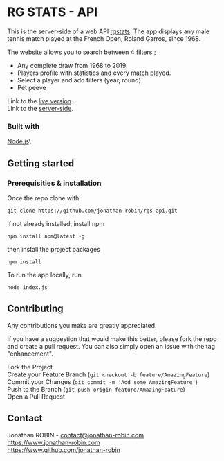 # RG STATS - API 
This is the server-side of a web API [rgstats](https://github.com/jonathan-robin/rgs-client.git). The app displays any male tennis match played at the French Open, Roland Garros, since 1968.

The website allows you to search between 4 filters ;
- Any complete draw from 1968 to 2019.
- Players profile with statistics and every match played. 
- Select a player and add filters (year, round)
- Pet peeve

Link to the [live version](https://api-rgstats.jonathan-robin.com).\
Link to the [server-side](https://github.com/jonathan-robin/rgs-client.git).

### Built with 

[Node.js](https://fr.nodejs.org/)\

## Getting started
### Prerequisities & installation
Once the repo clone with

```
git clone https://github.com/jonathan-robin/rgs-api.git
```
if not already installed, install npm 
```
npm install npm@latest -g
```
then install the project packages
```
npm install
```
To run the app locally, run 
```
node index.js
```

## Contributing

Any contributions you make are greatly appreciated.

If you have a suggestion that would make this better, please fork the repo and create a pull request. You can also simply open an issue with the tag "enhancement".

Fork the Project\
Create your Feature Branch (```git checkout -b feature/AmazingFeature```)\
Commit your Changes (```git commit -m 'Add some AmazingFeature'```)\
Push to the Branch (```git push origin feature/AmazingFeature```)\
Open a Pull Request
## Contact
Jonathan ROBIN - contact@jonathan-robin.com\
https://www.jonathan-robin.com \
https://www.github.com/jonathan-robin
